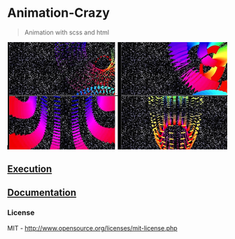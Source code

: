 # Animation-Crazy
>Animation with scss and html

<img src="img/Mitch Aguilar.jpg">

## [Execution](http://www.geocities.ws/masteringeniero/)

## [Documentation]()

### License
MIT - <http://www.opensource.org/licenses/mit-license.php>